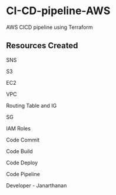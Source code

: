 # CI-CD-pipeline-AWS
AWS CICD pipeline using Terraform

Resources Created
-------------------
SNS

S3

EC2

VPC 

Routing Table and IG 

SG

IAM Roles

Code Commit

Code Build

Code Deploy

Code Pipeline


Developer - Janarthanan
